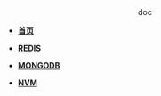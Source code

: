 <center>doc</center>

* [**首页**](README)

<!-- * [**支付宝小程序**](mini/)
* [**APP**](app/) -->

* [**REDIS**](redis/)

* [**MONGODB**](mongodb/)

* [**NVM**](nvm/)